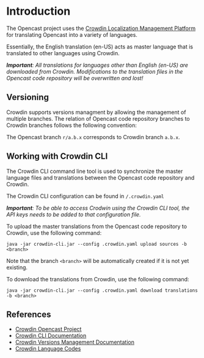 Introduction
================================

The Opencast project uses the [Crowdin Localization Management Platform](https://crowdin.com/project/opencast-matterhorn) for translating Opencast into a variety of languages.

Essentially, the English translation (en-US) acts as master language that is translated to other languages using Crowdin.

***Important**: All translations for languages other than English (en-US) are downloaded from Crowdin. Modifications to the translation files in the Opencast code repository will be overwritten and lost!*

Versioning
----------

Crowdin supports versions managment by allowing the management of multiple branches. The relation of Opencast code repository branches to Crowdin branches follows the following convention:

The Opencast branch `r/a.b.x` corresponds to Crowdin branch `a.b.x`.

Working with Crowdin CLI
------------------------

The Crowdin CLI command line tool is used to synchronize the master language files and translations between the Opencast code repository and Crowdin.

The Crowdin CLI configuration can be found in `/.crowdin.yaml`

***Important**: To be able to access Crodwin using the Crowdin CLI tool, the API keys needs to be added to that configuration file.*

To upload the master translations from the Opencast code repository to Crowdin, use the following command:

    java -jar crowdin-cli.jar --config .crowdin.yaml upload sources -b <branch>

Note that the branch `<branch>` will be automatically created if it is not yet existing.


To download the translations from Crowdin, use the following command:

    java -jar crowdin-cli.jar --config .crowdin.yaml download translations -b <branch>

References
----------

 - [Crowdin Opencast Project](https://crowdin.com/project/opencast-matterhorn)
 - [Crowdin CLI Documentation](https://crowdin.com/page/cli-tool)
 - [Crowdin Versions Management Documentation](https://support.crowdin.com/articles/versions-management/)
 - [Crowdin Language Codes](https://crowdin.com/page/api/language-codes)
